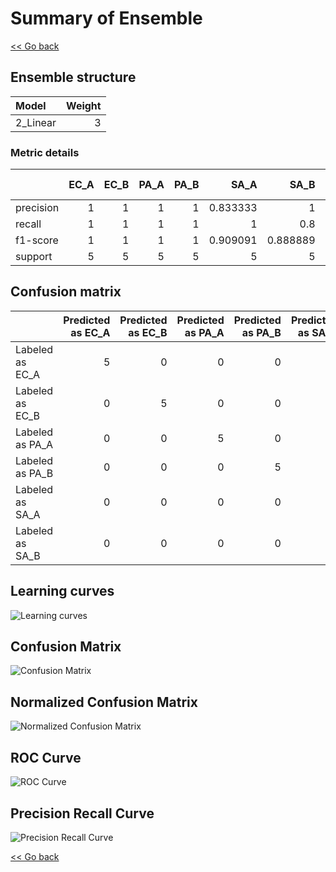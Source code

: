# Summary of Ensemble

[<< Go back](../README.md)


## Ensemble structure
| Model    |   Weight |
|:---------|---------:|
| 2_Linear |        3 |

### Metric details
|           |   EC_A |   EC_B |   PA_A |   PA_B |     SA_A |     SA_B |   accuracy |   macro avg |   weighted avg |   logloss |
|:----------|-------:|-------:|-------:|-------:|---------:|---------:|-----------:|------------:|---------------:|----------:|
| precision |      1 |      1 |      1 |      1 | 0.833333 | 1        |   0.966667 |    0.972222 |       0.972222 |  0.377057 |
| recall    |      1 |      1 |      1 |      1 | 1        | 0.8      |   0.966667 |    0.966667 |       0.966667 |  0.377057 |
| f1-score  |      1 |      1 |      1 |      1 | 0.909091 | 0.888889 |   0.966667 |    0.96633  |       0.96633  |  0.377057 |
| support   |      5 |      5 |      5 |      5 | 5        | 5        |   0.966667 |   30        |      30        |  0.377057 |


## Confusion matrix
|                 |   Predicted as EC_A |   Predicted as EC_B |   Predicted as PA_A |   Predicted as PA_B |   Predicted as SA_A |   Predicted as SA_B |
|:----------------|--------------------:|--------------------:|--------------------:|--------------------:|--------------------:|--------------------:|
| Labeled as EC_A |                   5 |                   0 |                   0 |                   0 |                   0 |                   0 |
| Labeled as EC_B |                   0 |                   5 |                   0 |                   0 |                   0 |                   0 |
| Labeled as PA_A |                   0 |                   0 |                   5 |                   0 |                   0 |                   0 |
| Labeled as PA_B |                   0 |                   0 |                   0 |                   5 |                   0 |                   0 |
| Labeled as SA_A |                   0 |                   0 |                   0 |                   0 |                   5 |                   0 |
| Labeled as SA_B |                   0 |                   0 |                   0 |                   0 |                   1 |                   4 |

## Learning curves
![Learning curves](learning_curves.png)
## Confusion Matrix

![Confusion Matrix](confusion_matrix.png)


## Normalized Confusion Matrix

![Normalized Confusion Matrix](confusion_matrix_normalized.png)


## ROC Curve

![ROC Curve](roc_curve.png)


## Precision Recall Curve

![Precision Recall Curve](precision_recall_curve.png)



[<< Go back](../README.md)
